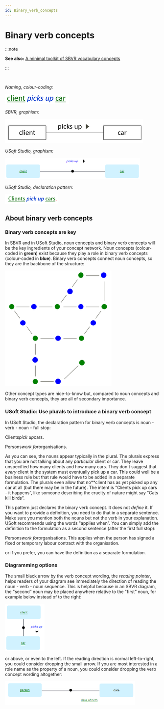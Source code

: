 ```yaml
---
id: Binary_verb_concepts
---
```


# Binary verb concepts


:::note

**See also:** [A minimal toolkit of SBVR vocabulary concepts](/docs/Business_rules/Vocabulary_concepts/A_minimal_toolkit_of_SBVR_vocabulary_concepts.md)

:::

 

*Naming, colour-coding:*

![](./assets/2e3f6b34-9aca-4bdb-88e2-d0cccb5994a2.png)

*SBVR, graphism:*

![](./assets/c2764297-c3f7-42b3-b8a8-db4bfecf5c7a.png)

*USoft Studio, graphism:*

![](./assets/2b9e1082-1444-4388-a622-4d0ef9d87ad0.png)

*USoft Studio, declaration pattern:*

![](./assets/844dc930-7662-4904-b571-ecbebe0dd241.png)

## About binary verb concepts

### Binary verb concepts are key

In SBVR and in USoft Studio, noun concepts and binary verb concepts will be the key ingredients of your concept network. Noun concepts (colour-coded in **green**) exist because they play a role in binary verb concepts (colour-coded in **blue**). Binary verb concepts connect noun concepts, so they are the backbone of the structure:

![](./assets/b3a6cf52-b761-400b-9e96-0470a2112f49.png)

Other concept types are nice-to-know but, compared to noun concepts and binary verb concepts, they are all of secondary importance.

### USoft Studio: Use plurals to introduce a binary verb concept

In USoft Studio, the declaration pattern for binary verb concepts is noun - verb - noun - full stop:

Clients*pick up*cars.

Persons*work for*organisations.

As you can see, the nouns appear typically in the plural. The plurals express that you are not talking about any *particular* client or car. They leave unspecified how many clients and how many cars. They don't suggest that *every* client in the system must eventually pick up a car. This could well be a business rule but that rule would have to be added in a separate formulation. The plurals even allow that no**client has as yet picked up any car at all (but there may be in the future). The intent is "Clients pick up cars - it happens”, like someone describing the cruelty of nature might say "Cats kill birds”.

This pattern just declares the binary verb concept. It does not *define* it. If you want to provide a definition, you need to do that in a separate sentence. Make sure you mention both the nouns but not the verb in your explanation. USoft recommends using the words "applies when”. You can simply add the definition to the formulation as a second sentence (after the first full stop):

Persons*work for*organisations. This applies when the person has signed a fixed or temporary labour contract with the organisation.

or if you prefer, you can have the definition as a separate formulation.

### Diagramming options

The small black arrow by the verb concept wording, the *reading pointer*, helps readers of your diagram see immediately the direction of reading the noun - verb - noun sequence. This is helpful because in an SBVR diagram, the "second” noun may be placed anywhere relative to the "first” noun, for example below instead of to the right:

![](./assets/f5f5e1dd-9835-4881-b002-61e737436661.png)

or above, or even to the left. If the reading direction is normal left-to-right, you could consider dropping the small arrow. If you are most interested in a role name as the property of a noun, you could consider dropping the verb concept wording altogether:

![](./assets/5ce17a91-1b90-47f2-a098-52cd24c97a15.png)

 